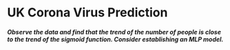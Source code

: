 # UK Corona Virus Prediction

##### Observe the data and find that the trend of the number of people is close to the trend of the sigmoid function. Consider establishing an MLP model.